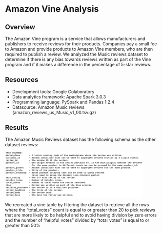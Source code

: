 # Amazon Vine Analysis

## Overview
The Amazon Vine program is a service that allows manufacturers and publishers to receive reviews for their products. Companies pay a small fee to Amazon and provide products to Amazon Vine members, who are then required to publish a review. We analyzed the Music reviews dataset to determine if there is any bias towards reviews written as part of the Vine program and if it makes a difference in the percentage of 5-star reviews.

## Resources
  - Development tools: Google Colaboratory
  - Data analytics framework: Apache Spark 3.0.3
  - Programming language: PySpark and Pandas 1.2.4
  - Datasource: Amazon Music reviews (amazon_reviews_us_Music_v1_00.tsv.gz)

## Results
The Amazon Music Reviews dataset has the following schema as the other dataset reviews:

<img src="Resources/schema.PNG" width="450" />

We recreated a vine table by filtering the dataset to retrieve all the rows where the “total_votes” count is equal to or greater than 20 to pick reviews that are more likely to be helpful and to avoid having division by zero errors and the number of “helpful_votes” divided by “total_votes” is equal to or greater than 50%
